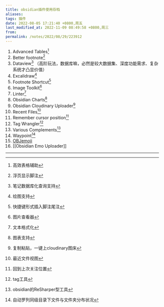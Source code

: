 ```yaml
---
title: obsidian插件使用存档
aliases: 
tags: 插件
date: 2022-08-05 17:21:40 +0800,周五
last_modified_at: 2022-11-09 08:49:58 +0800,周三
from: 
permalink: /notes/2022/08/29/223912
---
```

1. Advanced Tables[^1]
2. Better footnote[^2]
3. Dataview[^3] （高阶玩法，数据库嘛，必然是较大数据集、深度功能需求、复杂系统才凸显价值）
4. Excalidraw[^4]
5. Footnote Shortcut[^5]
6. Image Toolkit[^6]
7. Linter[^7]
8. Obsidian Charts[^8]
9. Obsidian Cloudinary Uploader[^9]
10. Recent Files[^10]
11. Remember cursor position[^11]
12. Tag Wrangler[^12]
13. Various Complements[^13]
14. Waypoint[^14]
15. [OBJemoji](https://github.com/yaleiyale/OBJemoji)
16. [[Obsidian Emo Uploader]]

---

[^1]: 高效表格辅助

[^2]: 浮页显示脚注

[^3]: 笔记数据库化查询支持

[^4]: 绘图支持

[^5]: 快捷键形式插入脚注尾注

[^6]: 图片查看器

[^7]: 文本格式化

[^8]: 图表支持

[^9]: 复制粘贴，一键上cloudinary图床

[^10]: 最近文件视图

[^11]: 回到上次关注位置

[^12]: tag工具

[^13]: obsidian的ReSharper型工具

[^14]: 自动罗列同级目录下文件与文件夹分布状况
